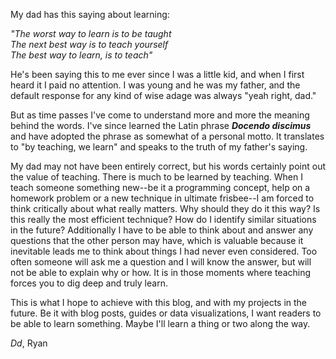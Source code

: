 <!-- 
.. title: Docendo discimus
.. slug: docendo-discimus
.. date: 2015-06-14 23:24:45 UTC-04:00
.. tags: thoughts
.. category: 
.. link: 
.. description: "To learn, teach"
.. type: text
-->

My dad has this saying about learning:

_"The worst way to learn is to be taught  
The next best way is to teach yourself  
The best way to learn, is to teach"_

He's been saying this to me ever since I was a little kid, and when I first heard it I paid no attention. I was young and he was my father, and the default response for any kind of wise adage was always "yeah right, dad."

But as time passes I've come to understand more and more the meaning behind the words. I've since learned the Latin phrase **_Docendo discimus_** and have adopted the phrase as somewhat of a personal motto. It translates to "by teaching, we learn" and speaks to the truth of my father's saying.

My dad may not have been entirely correct, but his words certainly point out the value of teaching. There is much to be learned by teaching. When I teach someone something new--be it a programming concept, help on a homework problem or a new technique in ultimate frisbee--I am forced to think critically about what really matters. Why should they do it this way? Is this really the most efficient technique? How do I identify similar situations in the future? Additionally I have to be able to think about and answer any questions that the other person may have, which is valuable because it inevitable leads me to think about things I had never even considered. Too often someone will ask me a question and I will know the answer, but will not be able to explain why or how. It is in those moments where teaching forces you to dig deep and truly learn.

This is what I hope to achieve with this blog, and with my projects in the future. Be it with blog posts, guides or data visualizations, I want readers to be able to learn something. Maybe I'll learn a thing or two along the way.

_Dd_,
Ryan